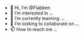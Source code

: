 - 👋 Hi, I’m @Flabben
- 👀 I’m interested in ...
- 🌱 I’m currently learning ...
- 💞️ I’m looking to collaborate on ...
- 📫 How to reach me ...

<!---
Flabben/Flabben is a ✨ special ✨ repository because its `README.md` (this file) appears on your GitHub profile.
You can click the Preview link to take a look at your changes.
--->
